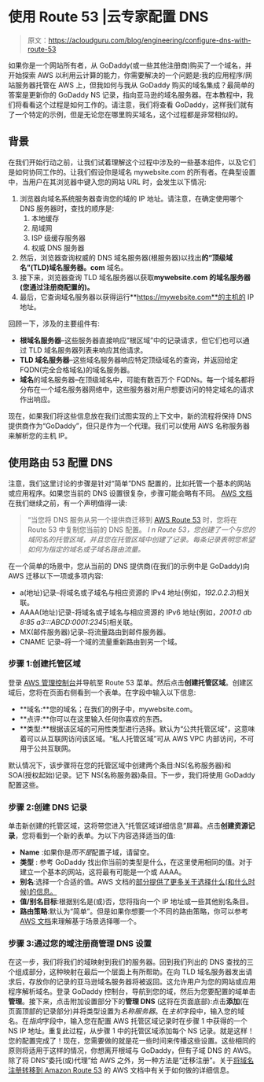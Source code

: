 # 使用 Route 53 |云专家配置 DNS

> 原文：<https://acloudguru.com/blog/engineering/configure-dns-with-route-53>

如果你是一个网站所有者，从 GoDaddy(或一些其他注册商)购买了一个域名，并开始探索 AWS 以利用云计算的能力，你需要解决的一个问题是:我的应用程序/网站服务器托管在 AWS 上，但我如何与我从 GoDaddy 购买的域名集成？最简单的答案是更新你的 GoDaddy NS 记录，指向亚马逊的域名服务器。在本教程中，我们将看看这个过程是如何工作的。请注意，我们将查看 GoDaddy，这样我们就有了一个特定的示例，但是无论您在哪里购买域名，这个过程都是非常相似的。

## 背景

在我们开始行动之前，让我们试着理解这个过程中涉及的一些基本组件，以及它们是如何协同工作的。让我们假设你是域名 mywebsite.com 的所有者。在典型设置中，当用户在其浏览器中键入您的网站 URL 时，会发生以下情况:

1.  浏览器向域名系统服务器查询您的域的 IP 地址。请注意，在确定使用哪个 DNS 服务器时，查找的顺序是:
    1.  本地缓存
    2.  局域网
    3.  ISP 级缓存服务器
    4.  权威 DNS 服务器
2.  然后，浏览器查询权威的 DNS 域名服务器(根服务器)以找出**的“顶级域名”(TLD)域名服务器。com** 域名。
3.  接下来，浏览器查询 TLD 域名服务器以获取**mywebsite.com 的域名服务器(您通过注册商配置的)。**
4.  最后，它查询域名服务器以获得运行**https://mywebsite.com**的主机的 IP 地址。

回顾一下，涉及的主要组件有:

*   **根域名服务器**–这些服务器直接响应“根区域”中的记录请求，但它们也可以通过 TLD 域名服务器列表来响应其他请求。
*   **TLD 域名服务器**–这些域名服务器响应特定顶级域名的查询，并返回给定 FQDN(完全合格域名)的域名服务器。
*   **域名**的域名服务器–在顶级域名中，可能有数百万个 FQDNs。每一个域名都将分布在一个域名服务器网络中，这些服务器对用户想要访问的特定域名的请求作出响应。

现在，如果我们将这些信息放在我们试图实现的上下文中，新的流程将保持 DNS 提供商作为“GoDaddy”，但只是作为一个代理。我们可以使用 AWS 名称服务器来解析您的主机 IP。

## 使用路由 53 配置 DNS

注意，我们这里讨论的步骤是针对“简单”DNS 配置的，比如托管一个基本的网站或应用程序。如果您当前的 DNS 设置很复杂，步骤可能会略有不同。 [AWS 文档](https://docs.aws.amazon.com/Route53/latest/DeveloperGuide/migrate-dns-domain-in-use.html) 在我们继续之前，有一个声明值得一读:

> “当您将 DNS 服务从另一个提供商迁移到 [AWS Route 53](https://acloudguru.com/blog/engineering/how-to-deploy-a-custom-domain-with-the-amplify-console) 时，您将在 Route 53 中复制您当前的 DNS 配置。 *I* *n Route 53，您创建了一个与您的域同名的托管区域，并且您在托管区域中创建了记录。每条记录表明您希望如何为指定的域名或子域名路由流量。*

在一个简单的场景中，您从当前的 DNS 提供商(在我们的示例中是 GoDaddy)向 AWS 迁移以下一项或多项内容:

*   a(地址)记录–将域名或子域名与相应资源的 IPv4 地址(例如，*192.0.2.3*)相关联。
*   AAAA(地址)记录-将域名或子域名与相应资源的 IPv6 地址(例如，*2001:0 db 8:85 a3:::ABCD:0001:234*5)相关联。
*   MX(邮件服务器)记录–将流量路由到邮件服务器。
*   CNAME 记录–将一个域的流量重新路由到另一个域。

### 步骤 1:创建托管区域

登录 [AWS 管理控制台](https://console.aws.amazon.com/route53/)并导航至 Route 53 菜单。然后点击**创建托管区域**。创建区域后，您将在页面右侧看到一个表单。在字段中输入以下信息:

*   **域名:**您的域名；在我们的例子中，mywebsite.com。
*   **点评:**你可以在这里输入任何你喜欢的东西。
*   **类型:**根据该区域的可用性类型进行选择。默认为“公共托管区域”，这意味着可以从互联网访问该区域。“私人托管区域”可从 AWS VPC 内部访问，不可用于公共互联网。

默认情况下，该步骤将在您的托管区域中创建两个条目:NS(名称服务器)和 SOA(授权起始)记录。记下 NS(名称服务器)条目。下一步，我们将使用 GoDaddy 配置这些。

### 步骤 2:创建 DNS 记录

单击新创建的托管区域，这将带您进入“托管区域详细信息”屏幕。点击**创建资源记录**，您将看到一个新的表单。为以下内容选择适当的值:

*   **Name** :如果你是*而不是*配置子域，请留空。
*   **类型** : 参考 GoDaddy 找出你当前的类型是什么，在这里使用相同的值。对于建立一个基本的网站，这将最有可能是一个或 AAAA。
*   **别名**:选择一个合适的值。AWS 文档的[部分提供了更多关于选择什么(和什么时候)的信息。](https://docs.aws.amazon.com/Route53/latest/DeveloperGuide/resource-record-sets-choosing-alias-non-alias.html)
*   **值/别名目标**:根据别名是(或)否，您将指向一个 IP 地址或一些其他别名条目。
*   **路由策略**:默认为“简单”。但是如果你想要一个不同的路由策略，你可以参考 [AWS 文档](https://docs.aws.amazon.com/Route53/latest/DeveloperGuide/routing-policy.html)来理解基于场景选择哪一个。

### 步骤 3:通过您的域注册商管理 DNS 设置

在这一步，我们将我们的域映射到我们的服务器。回到我们列出的 DNS 查找的三个组成部分，这种映射在最后一个层面上有所帮助。在向 TLD 域名服务器发出请求后，存放你的记录的亚马逊域名服务器将被返回。这允许用户为您的网站或应用程序解析域名。登录 GoDaddy 控制台，导航到您的域，然后为您要配置的域单击**管理**。接下来，点击附加设置部分下的**管理 DNS** (这将在页面底部):点击**添加**(在页面顶部的记录部分)并将类型设置为*名称服务器*。在*主机*字段中，输入您的域名。在*指向*字段中，输入您在配置 AWS 托管区域记录时在步骤 1 中获得的一个 NS IP 地址。重复此过程，从步骤 1 中的托管区域添加每个 NS 记录。就是这样！您的配置完成了！现在，您需要做的就是花一些时间来传播这些设置。这些相同的原则将适用于这样的情况，你想离开根域与 GoDaddy，但有子域 DNS 的 AWS。除了将 DNS“委托(或)代理”给 AWS 之外，另一种方法是“迁移注册”。关于[将域名注册转移到 Amazon Route 53](https://docs.aws.amazon.com/Route53/latest/DeveloperGuide/domain-transfer-to-route-53.html) 的 AWS 文档中有关于如何做的详细信息。